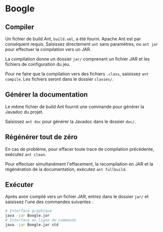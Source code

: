 # Boogle

## Compiler

Un fichier de build Ant, `build.xml`, a été fourni. Apache Ant est par conséquent requis. Saisissez directement `ant` sans paramètres, ou `ant jar` pour effectuer la compilation vers un JAR.

La compilation donne un dossier `jar/` comprenant un fichier JAR et les fichiers de configuration du jeu.

Pour ne faire que la compilation vers des fichiers `.class`, saisissez `ant compile`. Les fichiers seront dans le dossier `classes/`.

## Générer la documentation

Le même fichier de build Ant fournit une commande pour générer la Javadoc du projet.

Saisissez `ant doc` pour générer la Javadoc dans le dossier `doc/`.

## Régénérer tout de zéro

En cas de problème, pour effacer toute trace de compilation précédente, exécutez `ant clean`.

Pour effectuer simultanément l'effacement, la recompilation en JAR et la régénération de la documentation, exécutez `ant fullbuild`.

## Exécuter

Après avoir compilé vers un fichier JAR, entrez dans le dossier `jar/` et saisissez l'une des commandes suivantes :

```bash
# Interface graphique
java -jar Boogle.jar
# Interface en ligne de commande
java -jar Boogle.jar std
```
